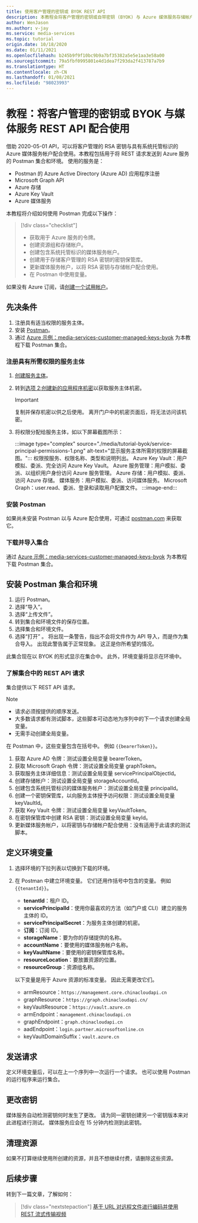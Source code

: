 ```yaml
---
title: 使用客户管理的密钥或 BYOK REST API
description: 本教程会将客户管理的密钥或自带密钥 (BYOK) 与 Azure 媒体服务存储帐户配合使用。
author: WenJason
ms.author: v-jay
ms.service: media-services
ms.topic: tutorial
origin.date: 10/18/2020
ms.date: 01/11/2021
ms.openlocfilehash: b245b9f9f10bc9b9a7bf35382a5e5e1aa3e58a00
ms.sourcegitcommit: 79a5fbf0995801e4d1dea7f293da2f413787a7b9
ms.translationtype: HT
ms.contentlocale: zh-CN
ms.lasthandoff: 01/08/2021
ms.locfileid: "98023993"
---
```

# <a name="tutorial-use-customer-managed-keys-or-byok-with-media-services-rest-api"></a>教程：将客户管理的密钥或 BYOK 与媒体服务 REST API 配合使用

借助 2020-05-01 API，可以将客户管理的 RSA 密钥与具有系统托管标识的 Azure 媒体服务帐户配合使用。本教程包括用于将 REST 请求发送到 Azure 服务的 Postman 集合和环境。 使用的服务是：

- Postman 的 Azure Active Directory (Azure AD) 应用程序注册
- Microsoft Graph API
- Azure 存储
- Azure Key Vault
- Azure 媒体服务

本教程将介绍如何使用 Postman 完成以下操作：

> [!div class="checklist"]
> - 获取用于 Azure 服务的令牌。
> - 创建资源组和存储帐户。
> - 创建包含系统托管标识的媒体服务帐户。
> - 创建用于存储客户管理的 RSA 密钥的密钥保管库。
> - 更新媒体服务帐户，以将 RSA 密钥与存储帐户配合使用。
> - 在 Postman 中使用变量。

如果没有 Azure 订阅，请[创建一个试用帐户](https://www.microsoft.com/china/azure/index.html?fromtype=cn)。

## <a name="prerequisites"></a>先决条件

1. 注册具有适当权限的服务主体。
1. 安装 [Postman](https://www.postman.com)。
1. 通过 [Azure 示例：media-services-customer-managed-keys-byok](https://github.com/Azure-Samples/media-services-customer-managed-keys-byok) 为本教程下载 Postman 集合。

### <a name="register-a-service-principal-with-the-needed-permissions"></a>注册具有所需权限的服务主体

1. [创建服务主体](../../active-directory/develop/howto-create-service-principal-portal.md)。
1. 转到[选项 2:创建新的应用程序机密](../../active-directory/develop/howto-create-service-principal-portal.md#authentication-two-options)以获取服务主体机密。

   > [!IMPORTANT]
   >复制并保存机密以供之后使用。 离开门户中的机密页面后，将无法访问该机密。

1. 将权限分配给服务主体，如以下屏幕截图所示：

   :::image type="complex" source="./media/tutorial-byok/service-principal-permissions-1.png" alt-text="显示服务主体所需的权限的屏幕截图。":::
   权限按服务、权限名称、类型和说明列出。 Azure Key Vault：用户模拟、委派、完全访问 Azure Key Vault。 Azure 服务管理：用户模拟、委派、以组织用户身份访问 Azure 服务管理。 Azure 存储：用户模拟、委派、访问 Azure 存储。 媒体服务：用户模拟、委派、访问媒体服务。 Microsoft Graph：user.read、委派、登录和读取用户配置文件。
   :::image-end:::

### <a name="install-postman"></a>安装 Postman

如果尚未安装 Postman 以与 Azure 配合使用，可通过 [postman.com](https://www.postman.com/) 来获取它。

### <a name="download-and-import-the-collection"></a>下载并导入集合

通过 [Azure 示例：media-services-customer-managed-keys-byok](https://github.com/Azure-Samples/media-services-customer-managed-keys-byok) 为本教程下载 Postman 集合。

## <a name="install-the-postman-collection-and-environment"></a>安装 Postman 集合和环境

1. 运行 Postman。
1. 选择“导入”。
1. 选择“上传文件”。
1. 转到集合和环境文件的保存位置。
1. 选择集合和环境文件。
1. 选择“打开”  。 将出现一条警告，指出不会将文件作为 API 导入，而是作为集合导入。 出现此警告属于正常现象。 这正是你所希望的情况。

此集合现在以 BYOK 的形式显示在集合中。 此外，环境变量将显示在环境中。

### <a name="understand-the-rest-api-requests-in-the-collection"></a>了解集合中的 REST API 请求

集合提供以下 REST API 请求。

> [!NOTE]
>
>- 请求必须按提供的顺序发送。
>- 大多数请求都有测试脚本，这些脚本可动态地为序列中的下一个请求创建全局变量。
>- 无需手动创建全局变量。

在 Postman 中，这些变量包含在括号中。 例如 `{{bearerToken}}`。

1. 获取 Azure AD 令牌：测试设置全局变量 bearerToken。
2. 获取 Microsoft Graph 令牌：测试设置全局变量 graphToken。
3. 获取服务主体详细信息：测试设置全局变量 servicePrincipalObjectId。
4. 创建存储帐户：测试设置全局变量 storageAccountId。
5. 创建包含系统托管标识的媒体服务帐户：测试设置全局变量 principalId。
6. 创建一个密钥保管库，以向服务主体授予访问权限：测试设置全局变量 keyVaultId。
7. 获取 Key Vault 令牌：测试设置全局变量 keyVaultToken。
8. 在密钥保管库中创建 RSA 密钥：测试设置全局变量 keyId。
9. 更新媒体服务帐户，以将密钥与存储帐户配合使用：没有适用于此请求的测试脚本。

## <a name="define-environment-variables"></a>定义环境变量

1. 选择环境的下拉列表以切换到下载的环境。
1. 在 Postman 中建立环境变量。 它们还用作括号中包含的变量。 例如 `{{tenantId}}`。

    - **tenantId**：租户 ID。
    - **servicePrincipalId**：使用你最喜欢的方法（如门户或 CLI）建立的服务主体的 ID。
    - **servicePrincipalSecret**：为服务主体创建的机密。
    - **订阅**：订阅 ID。
    - **storageName**：要为你的存储提供的名称。
    - **accountName**：要使用的媒体服务帐户名称。
    - **keyVaultName**：要使用的密钥保管库名称。
    - **resourceLocation**：要放置资源的位置。
    - **resourceGroup**：资源组名称。

    以下变量是用于 Azure 资源的标准变量。 因此无需更改它们。

    - armResource：`https://management.core.chinacloudapi.cn`
    - graphResource：`https://graph.chinacloudapi.cn/`
    - keyVaultResource：`https://vault.azure.cn`
    - armEndpoint：`management.chinacloudapi.cn`
    - graphEndpoint：`graph.chinacloudapi.cn`
    - aadEndpoint：`login.partner.microsoftonline.cn`
    - keyVaultDomainSuffix：`vault.azure.cn`

## <a name="send-the-requests"></a>发送请求

定义环境变量后，可以在上一个序列中一次运行一个请求。 也可以使用 Postman 的运行程序来运行集合。

## <a name="change-the-key"></a>更改密钥

媒体服务自动检测密钥何时发生了更改。 请为同一密钥创建另一个密钥版本来对此进程进行测试。 媒体服务应会在 15 分钟内检测到此密钥。

## <a name="clean-up-resources"></a>清理资源

如果不打算继续使用所创建的资源，并且不想继续付费，请删除这些资源。

## <a name="next-steps"></a>后续步骤

转到下一篇文章，了解如何：
> [!div class="nextstepaction"]
> [基于 URL 对远程文件进行编码并使用 REST 流式传输视频](stream-files-tutorial-with-rest.md)